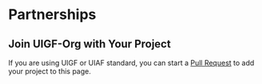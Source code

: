 # Partnerships
## Join UIGF-Org with Your Project

If you are using UIGF or UIAF standard, you can start a [Pull Request](https://github.com/UIGF-org/UIGF-org.github.io) to add your project to this page.


<!-- @include: partnership-list.md -->